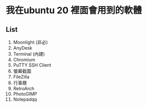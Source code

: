 # 我在ubuntu 20 裡面會用到的軟體

## List
1. Moonlight (非必)
2. AnyDesk
3. Terminal (內建)
4. Chromium
5. PuTTY SSH Client
6. 螢幕截圖
7. FileZilla
8. 行事曆
9. RetroArch
10. PhotoGIMP
11. Notepadqq
